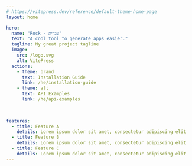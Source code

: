 ```yaml
---
# https://vitepress.dev/reference/default-theme-home-page
layout: home

hero:
  name: "Rock - עברית"
  text: "A cool tool to generate apps easier."
  tagline: My great project tagline
  image:
    src: /logo.svg
    alt: VitePress
  actions:
    - theme: brand
      text: Installation Guide
      link: /he/installation-guide
    - theme: alt
      text: API Examples
      link: /he/api-examples
    
    

features:
  - title: Feature A
    details: Lorem ipsum dolor sit amet, consectetur adipiscing elit
  - title: Feature B
    details: Lorem ipsum dolor sit amet, consectetur adipiscing elit
  - title: Feature C
    details: Lorem ipsum dolor sit amet, consectetur adipiscing elit
---
```


